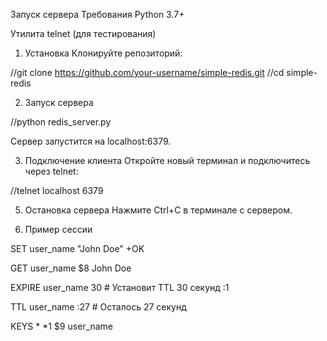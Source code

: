 Запуск сервера
Требования
Python 3.7+

Утилита telnet (для тестирования)

1. Установка
Клонируйте репозиторий:


//git clone https://github.com/your-username/simple-redis.git
//cd simple-redis

2. Запуск сервера

//python redis_server.py

Сервер запустится на localhost:6379.

3. Подключение клиента
Откройте новый терминал и подключитесь через telnet:


//telnet localhost 6379

5. Остановка сервера
Нажмите Ctrl+C в терминале с сервером.

6. Пример сессии

SET user_name "John Doe"
+OK

GET user_name
$8
John Doe

EXPIRE user_name 30  # Установит TTL 30 секунд
:1

TTL user_name
:27  # Осталось 27 секунд

KEYS *
*1
$9
user_name